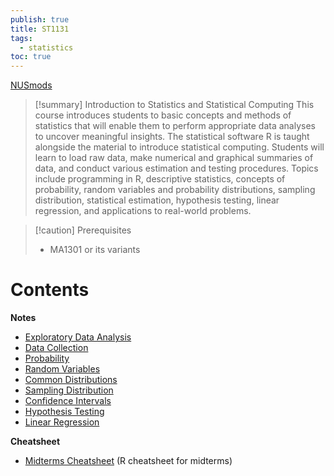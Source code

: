 ```yaml
---
publish: true
title: ST1131
tags:
  - statistics
toc: true
---
```

[NUSmods](https://nusmods.com/courses/ST1131)

> [!summary] Introduction to Statistics and Statistical Computing
> This course introduces students to basic concepts and methods of statistics that will enable them to perform appropriate data analyses to uncover meaningful insights. The statistical software R is taught alongside the material to introduce statistical computing. Students will learn to load raw data, make numerical and graphical summaries of data, and conduct various estimation and testing procedures. Topics include programming in R, descriptive statistics, concepts of probability, random variables and probability distributions, sampling distribution, statistical estimation, hypothesis testing, linear regression, and applications to real-world problems.

> [!caution] Prerequisites
> - MA1301 or its variants

# Contents

**Notes**
- [Exploratory Data Analysis](notes/Exploratory%20Data%20Analysis.md)
- [Data Collection](notes/Data%20Collection.md)
- [Probability](notes/Probability.md)
- [Random Variables](notes/Random%20Variables.md)
- [Common Distributions](notes/Common%20Distributions.md)
- [Sampling Distribution](notes/Sampling%20Distribution.md)
- [Confidence Intervals](notes/Confidence%20Intervals.md)
- [Hypothesis Testing](notes/Hypothesis%20Testing.md)
- [Linear Regression](notes/Linear%20Regression.md)

**Cheatsheet**
- [Midterms Cheatsheet](cheatsheets/cheatsheet.md) (R cheatsheet for midterms)